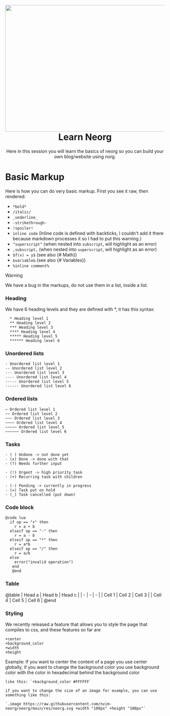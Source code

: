 <h1 align="center">
  <br>
  <a href="https://github.com/nvim-neorg/neorg">
    <img src="https://raw.githubusercontent.com/nvim-neorg/neorg/refs/heads/main/res/neorg.svg" width="600" height="400">
  </a>
  <br>
  Learn Neorg 
  <br>
</h1>

<p align="center"> 
Here in this session you will learn the basics of neorg so you can build your own blog/website using norg.
</p>

# Basic Markup

   Here is how you can do very basic markup. First you see it raw, then rendered:
   - `*bold*`
   - `/italic/`
   - `_underline_`
   - `-strikethrough-`
   - `!spoiler!`
   - `inline code` (Inline code is defined with backticks, I couldn't add it there because markdown processes it so I had to put this warning.)
   - `^superscript^`  (when nested into `subscript`, will highlight as an error)
   - `,subscript,`    (when nested into `superscript`, will highlight as an error)
   - `$f(x) = y$`     (see also {# Math})
   - `&variable&`     (see also {# Variables})
   - `%inline comment%`

  > [!WARNING]
  > We have a bug in the markups, do not use them in a list, inside a list.

### Heading

  We have 6 heading levels and they are defined with *, it has this syntax:
```
  * Heading level 1 
  ** Heading level 2 
  *** Heading level 3 
  **** Heading level 4 
  ***** Heading level 5 
  ****** Heading level 6 
```

### Unordered lists

    - Unordered list level 1
    -- Unordered list level 2
    --- Unordered list level 3
    ---- Unordered list level 4
    ----- Unordered list level 5
    ------ Unordered list level 6

### Ordered lists

    ~ Ordered list level 1
    ~~ Ordered list level 2
    ~~~ Ordered list level 3
    ~~~~ Ordered list level 4
    ~~~~~ Ordered list level 5
    ~~~~~~ Ordered list level 6

### Tasks

    - ( ) Undone -> not done yet
    - (x) Done -> done with that
    - (?) Needs further input

    - (!) Urgent -> high priority task
    - (+) Recurring task with children

    - (-) Pending -> currently in progress
    - (=) Task put on hold
    - (_) Task cancelled (put down)

### Code block

  ```
  @code lua
    if op == "+" then
      r = a + b
    elseif op == "-" then
      r = a - b
    elseif op == "*" then
      r = a*b
    elseif op == "/" then
      r = a/b
    else
      error("invalid operation")
     end  
     @end       
  ```

### Table
  
   @table
      | Head a | Head b | Head c |
      | -      | -      | -      |
      | Cell 1 | Cell 2 | Cell 3 |
      | Cell 4 | Cell 5 | Cell 6 |
   @end

### Styling

  We recently released a feature that allows you to style the page that compiles to css, and these features so far are
  ```
  +center
  +background_color
  +width
  +height
  ```

  Example:
    If you want to center the content of a page you use center globally, if you want to change the background color you use background color with the color in hexadecimal behind the background color

    like this: `+background_color #FFFFFF`

    if you want to change the size of an image for example, you can use something like this:

    `.image https://raw.githubusercontent.com/nvim-neorg/neorg/main/res/neorg.svg +width "100px" +height "100px"`